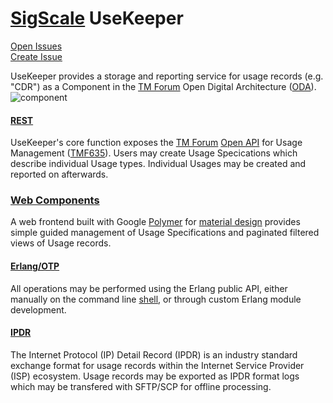 # [SigScale](http://www.sigscale.org) UseKeeper

[Open Issues](https://sigscale.atlassian.net/projects/USE/issues/?filter=allopenissues "Open Issues")  
[Create Issue](https://sigscale.atlassian.net/secure/CreateIssue!default.jspa?pid=10307&issuetype=10000 "Create Issue")

UseKeeper provides a storage and reporting service for usage records (e.g. "CDR")
as a Component in the [TM Forum](https://www.tmforum.org)
Open Digital Architecture ([ODA](https://www.tmforum.org/oda/ODA)).
![component](https://raw.githubusercontent.com/sigscale/usekeeper/master/doc/component.png)

#### [REST](https://en.wikipedia.org/wiki/Representational_state_transfer)
UseKeeper's core function exposes the [TM Forum](https://www.tmforum.org)
[Open API](https://www.tmforum.org/open-apis/) for Usage Management
([TMF635](https://www.tmforum.org/resources/interface/tmf635-usage-management-api-rest-specification-r14-5-0/)).
Users may create Usage Specications which describe individual Usage types.
Individual Usages may be created and reported on afterwards.

### [Web Components](https://www.webcomponents.org/)
A web frontend built with Google [Polymer](https://www.polymer-project.org) for
[material design](https://material.io/guidelines/material-design/introduction.html) 
provides simple guided management of Usage Specifications and paginated filtered
views of Usage records.

#### [Erlang/OTP](http://www.erlang.org)
All operations may be performed using the Erlang public API, either manually
on the command line [shell](http://erlang.org/doc/man/shell.html), or through
custom Erlang module development.

#### [IPDR](https://www.tmforum.org/ipdr)
The Internet Protocol (IP) Detail Record (IPDR) is an industry standard
exchange format for usage records within the Internet Service Provider (ISP)
ecosystem. Usage records may be exported as IPDR format logs which may be
transfered with SFTP/SCP for offline processing.

